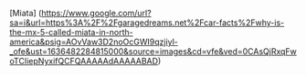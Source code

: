 [Miata] (https://www.google.com/url?sa=i&url=https%3A%2F%2Fgaragedreams.net%2Fcar-facts%2Fwhy-is-the-mx-5-called-miata-in-north-america&psig=AOvVaw3D2noOcGWI9qzjiyl-_ofe&ust=1636482284815000&source=images&cd=vfe&ved=0CAsQjRxqFwoTCIiepNyxifQCFQAAAAAdAAAAABAD)
